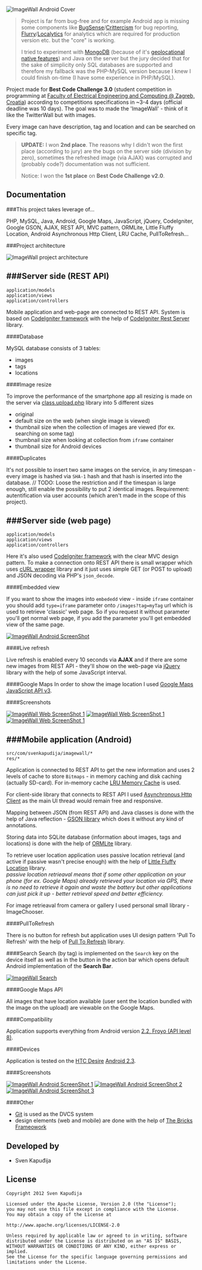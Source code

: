 ![ImageWall Android Cover](http://i.imgur.com/6ueAQQm.png)

> Project is far from bug-free and for example Android app is missing some components like [BugSense](http://www.bugsense.com/)/[Crittercism](http://www.crittercism.com/) for bug reporting, [Flurry](http://www.flurry.com/)/[Localytics](http://www.localytics.com/) for
> analytics which are required for production version etc. but the "core" is working.
>
> I tried to experiment with [MongoDB](http://www.mongodb.org/) (because of it's [geolocational native features](http://docs.mongodb.org/manual/core/geospatial-indexes/)) and Java on the server but the jury
> decided that for the sake of simplicity only SQL databases are supported and therefore my fallback was the PHP-MySQL version because I knew
> I could finish on-time (I have some experience in PHP/MySQL).

Project made for **Best Code Challenge 3.0** (student competition in programming at [Faculty of Electrical Engineering and Computing @ Zagreb, Croatia](http://www.fer.unizg.hr/en)) according to competitions
specifications in ~3-4 days (official deadline was 10 days). The goal was to made the 'ImageWall' - think of it like the
TwitterWall but with images.

Every image can have description, tag and location and can be searched on specific tag.

> **UPDATE:** I won **2nd place**. The reasons why I didn't won the first place (according to jury) are the bugs on the server side (division by zero),
> sometimes the refreshed image (via AJAX) was corrupted and (probably code?) documentation was not sufficient.
>
> Notice: I won the **1st place** on **Best Code Challenge v2.0**.

Documentation
--------

###This project takes leverage of...

PHP, MySQL, Java, Android, Google Maps, JavaScript, jQuery, CodeIgniter, Google GSON, AJAX, REST API, MVC pattern,
ORMLite, Little Fluffy Location, Android Asynchronous Http Client, LRU Cache, PullToRefresh...

###Project architecture

![ImageWall project architecture](http://www.svenkapudija.com/projects/image-wall/imagewall_architecture.png)

###Server side (REST API)
--------

    application/models
    application/views
    application/controllers

Mobile application and web-page are connected to REST API. System is based on [CodeIgniter framework](http://ellislab.com/codeigniter) with the help
of [CodeIgniter Rest Server](https://github.com/philsturgeon/codeigniter-restserver) library.

####Database

MySQL database consists of 3 tables:
 - images
 - tags
 - locations

####Image resize

To improve the performance of the smartphone app all resizing is made on the server via [class.upload.php](http://www.verot.net/php_class_upload.htm)
library into 5 different sizes

 - original
 - default size on the web (when single image is viewed)
 - thumbnail size when the collection of images are viewed (for ex. searching on some tag)
 - thumbnail size when looking at collection from `iframe` container
 - thumbnail size for Android devices

####Duplicates

It's not possible to insert two same images on the service, in any timespan - every image is hashed via `SHA-1` hash and that
hash is inserted into the database.
// TODO: Loose the restriction and if the timespan is large enough, still enable the possibility to put 2 identical
images. Requirement: autentification via user accounts (which aren't made in the scope of this project).

###Server side (web page)
--------

    application/models
    application/views
    application/controllers

Here it's also used [CodeIgniter framework](http://ellislab.com/codeigniter) with the clear MVC design pattern. To make a connection
onto REST API there is small wrapper which uses [cURL wrapper](https://github.com/shuber/curl) library and it just uses simple
GET (or POST to upload) and JSON decoding via PHP's `json_decode`.

####Embedded view

If you want to show the images into `embededd` view - inside `iframe` container you should add `type=iframe` parameter onto
`/images?tag=myTag` url which is used to retrieve 'classic' web page. So if you request it without parameter you'll get normal web page,
if you add the parameter you'll get embedded view of the same page.

[![ImageWall Android ScreenShot](http://www.svenkapudija.com/projects/image-wall/iframe_thumb.jpg)](http://www.svenkapudija.com/projects/image-wall/iframe.jpg)

####Live refresh

Live refresh is enabled every 10 seconds via **AJAX** and if there are some new images from REST API - they'll show on the web-page
via [jQuery](http://jquery.com/) library with the help of some JavaScript interval.

####Google Maps
In order to show the image location I used [Google Maps JavaScript API v3](https://developers.google.com/maps/documentation/javascript/).

####Screenshots

[![ImageWall Web ScreenShot 1](http://www.svenkapudija.com/projects/image-wall/web_ss_1_thumb.jpg)](http://www.svenkapudija.com/projects/image-wall/web_ss_1.jpg)
[![ImageWall Web ScreenShot 1](http://www.svenkapudija.com/projects/image-wall/web_ss_2_thumb.jpg)](http://www.svenkapudija.com/projects/image-wall/web_ss_2.jpg)
[![ImageWall Web ScreenShot 1](http://www.svenkapudija.com/projects/image-wall/web_ss_3_thumb.jpg)](http://www.svenkapudija.com/projects/image-wall/web_ss_3.jpg)

###Mobile application (Android)
--------

    src/com/svenkapudija/imagewall/*
    res/*

Application is connected to REST API to get the new information and uses 2 levels of cache to store `Bitmaps` - in memory
caching and disk caching (actually SD-card). For in-memory cache [LRU Memory Cache](http://developer.android.com/reference/android/util/LruCache.html)
is used.

For client-side library that connects to REST API I used [Asynchronous Http Client](http://loopj.com/android-async-http/)
as the main UI thread would remain free and responsive.

Mapping between JSON (from REST API) and Java classes is done with the help of Java reflection - [GSON library](http://code.google.com/p/google-gson/)
which does it without any kind of annotations.

Storing data into SQLite database (information about images, tags and locations) is done with the help of
[ORMLite](http://ormlite.com/) library.

To retrieve user location application uses passive location retrieval (and active if passive wasn't precise enough)
with the help of [Little Fluffy Location](http://code.google.com/p/little-fluffy-location-library/) library.  
*passive location retrieaval means that if some other application on your phone (for ex. Google Maps) already retrieved
your location via GPS, there is no need to retrieve it again and waste the battery but other applications can just
pick it up - better retrieval speed and better efficiency.*

For image retrieaval from camera or gallery I used personal small library - ImageChooser.

####PullToRefresh

There is no button for refresh but application uses UI design pattern 'Pull To Refresh' with the help of
[Pull To Refresh](https://github.com/chrisbanes/Android-PullToRefresh/) library.

####Search
Search (by tag) is implemented on the `Search` key on the device itself as well as in the button in the action bar which
opens default Android implementation of the **Search Bar**.

[![ImageWall Search](http://www.svenkapudija.com/projects/image-wall/android_ss_4_thumb.png)](http://www.svenkapudija.com/projects/image-wall/android_ss_4.png)

####Google Maps API

All images that have location available (user sent the location bundled with the image on the upload) are viewable on the
Google Maps.

####Compatibility

Application supports everything from Android version [2.2, Froyo (API level 8)](http://developer.android.com/about/versions/android-2.2.html).

####Devices

Application is tested on the [HTC Desire](http://www.gsmarena.com/htc_desire-3077.php) [Android 2.3](http://developer.android.com/about/versions/android-2.3.3.html).

####Screenshots

[![ImageWall Android ScreenShot 1](http://www.svenkapudija.com/projects/image-wall/android_ss_1_thumb.png)](http://www.svenkapudija.com/projects/image-wall/android_ss_1.png)
[![ImageWall Android ScreenShot 2](http://www.svenkapudija.com/projects/image-wall/android_ss_2_thumb.png)](http://www.svenkapudija.com/projects/image-wall/android_ss_2.png)
[![ImageWall Android ScreenShot 3](http://www.svenkapudija.com/projects/image-wall/android_ss_3_thumb.png)](http://www.svenkapudija.com/projects/image-wall/android_ss_3.png)

####Other
 - [Git](http://git-scm.com/) is used as the DVCS system
 - design elements (web and mobile) are done with the help of [The Bricks Frameowork](http://designmodo.com/the-bricks-addons/)

Developed by
------------
* Sven Kapuđija

License
-------

    Copyright 2012 Sven Kapuđija
    
    Licensed under the Apache License, Version 2.0 (the "License");
    you may not use this file except in compliance with the License.
    You may obtain a copy of the License at
    
    http://www.apache.org/licenses/LICENSE-2.0
    
    Unless required by applicable law or agreed to in writing, software
    distributed under the License is distributed on an "AS IS" BASIS,
    WITHOUT WARRANTIES OR CONDITIONS OF ANY KIND, either express or implied.
    See the License for the specific language governing permissions and
    limitations under the License.
